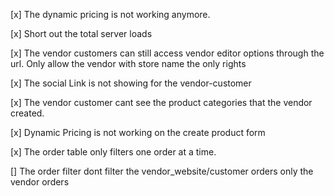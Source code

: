 [x] The dynamic pricing is not working anymore.

[x] Short out the total server loads

[x] The vendor customers can still access vendor editor options through the url. Only allow the vendor with store name the only rights

[x] The social Link is not showing for the vendor-customer

[x] The vendor customer cant see the product categories that the vendor created.

[x] Dynamic Pricing is not working on the create product form

[x] The order table only filters one order at a time.

[] The order filter dont filter the vendor_website/customer orders only the vendor orders
